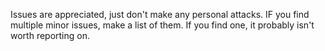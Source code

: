 Issues are appreciated, just don't make any personal attacks.
IF you find multiple minor issues, make a list of them. If you find one, it probably isn't worth reporting on.
